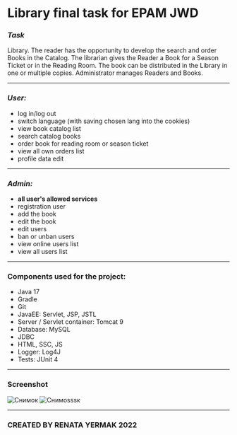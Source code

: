 # Library final task for EPAM JWD
### *Task*
Library. The reader has the opportunity to develop the search and order Books in the Catalog. The librarian gives the Reader a Book for a Season Ticket or in the Reading Room. The book can be distributed in the Library in one or
multiple copies. Administrator manages Readers and Books.
***
### *User:*
- log in/log out
- switch language (with saving chosen lang into the cookies)
- view book catalog list
- search catalog books
- order book for reading room or season ticket
- view all own orders list
- profile data edit
***
### *Admin:*
- __all user's allowed services__
- registration user
- add the book
- edit the book
- edit users
- ban or unban users 
- view online users list
- view all users list

***
### Components used for the project:
- Java 17
- Gradle
- Git
- JavaEE: Servlet, JSP, JSTL
- Server / Servlet container: Tomcat 9
- Database: MySQL
- JDBC
- HTML, SSC, JS
- Logger: Log4J
- Tests: JUnit 4
***
### Screenshot
![Снимок](https://user-images.githubusercontent.com/72652915/169157310-920aace0-6182-4a2b-a818-79cda55128e8.PNG)
![Снимоsssк](https://user-images.githubusercontent.com/72652915/169157368-0f089f6b-e4fc-449b-b6ca-ff267f376459.PNG)

***
### CREATED BY RENATA YERMAK 2022